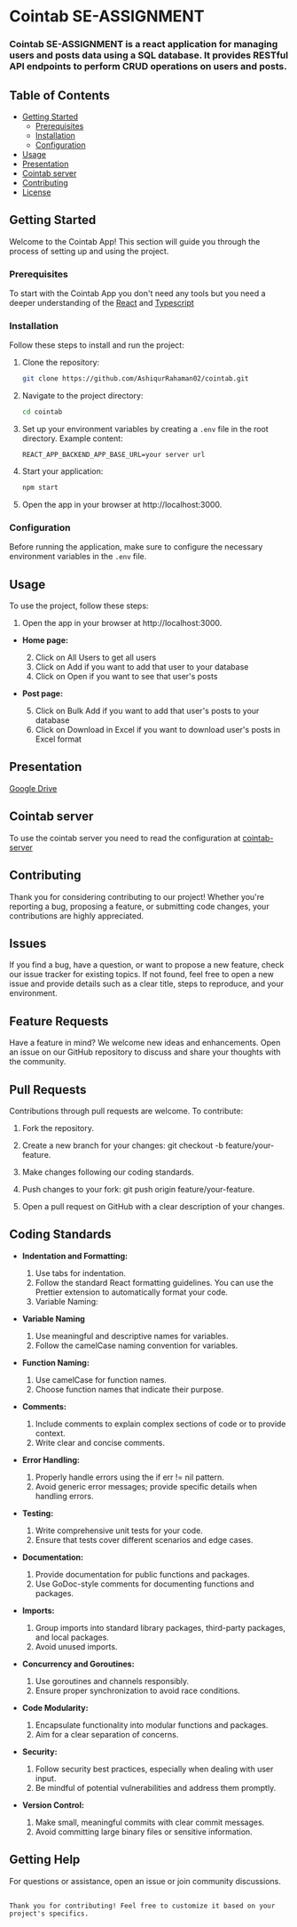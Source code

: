 # Cointab SE-ASSIGNMENT

### Cointab SE-ASSIGNMENT is a react application for managing users and posts data using a SQL database. It provides RESTful API endpoints to perform CRUD operations on users and posts.

## Table of Contents

-  [Getting Started](#getting-started)
   -  [Prerequisites](#prerequisites)
   -  [Installation](#installation)
   -  [Configuration](#configuration)
-  [Usage](#usage)
-  [Presentation](#presentation)
-  [Cointab server](#eksaq-server)
-  [Contributing](#contributing)
-  [License](#license)



## Getting Started

Welcome to the Cointab App! This section will guide you through the process of setting up and using the project.

### Prerequisites

To start with the Cointab App you don't need any tools but you need a deeper understanding of the [React](https://react.dev/) and [Typescript](https://www.typescriptlang.org/)

### Installation

Follow these steps to install and run the project:

1. Clone the repository:

   ```bash
   git clone https://github.com/AshiqurRahaman02/cointab.git
   ```

2. Navigate to the project directory:

   ```bash
   cd cointab
   ```

3. Set up your environment variables by creating a `.env` file in the root directory. Example content:

   ```env
   REACT_APP_BACKEND_APP_BASE_URL=your server url
   ```

4. Start your application:

   ```bash
   npm start
   ```

5. Open the app in your browser at http://localhost:3000.

### Configuration

Before running the application, make sure to configure the necessary environment variables in the `.env` file.

## Usage

To use the project, follow these steps:

1. Open the app in your browser at http://localhost:3000.
 - **Home page:** 

    2. Click on All Users to get all users
    3. Click on Add if you want to add that user to your database 
    4. Click on Open if you want to see that user's posts 
 - **Post page:**

    5. Click on Bulk Add if you want to add that user's posts to your database
    6. Click on Download in Excel if you want to download user's posts in Excel format

## Presentation

[Google Drive](https://drive.google.com/file/d/1sF9FFjpjmf3uT9lkL-ej6UwG5Gx1ZxLy/view?usp=sharing)

## Cointab server

To use the cointab server you need to read the configuration at [cointab-server](https://github.com/AshiqurRahaman02/cointab-server.git)



## Contributing

Thank you for considering contributing to our project! Whether you're reporting a bug, proposing a feature, or submitting code changes, your contributions are highly appreciated.

## Issues

If you find a bug, have a question, or want to propose a new feature, check our issue tracker for existing topics. If not found, feel free to open a new issue and provide details such as a clear title, steps to reproduce, and your environment.

## Feature Requests

Have a feature in mind? We welcome new ideas and enhancements. Open an issue on our GitHub repository to discuss and share your thoughts with the community.

## Pull Requests

Contributions through pull requests are welcome. To contribute:

1. Fork the repository.

2. Create a new branch for your changes: git checkout -b feature/your-feature.

3. Make changes following our coding standards.

4. Push changes to your fork: git push origin feature/your-feature.

5. Open a pull request on GitHub with a clear description of your changes.

## Coding Standards

-  **Indentation and Formatting:**

   1. Use tabs for indentation.
   2. Follow the standard React formatting guidelines. You can use the Prettier extension to automatically format your code.
   3. Variable Naming:

-  **Variable Naming**

   1. Use meaningful and descriptive names for variables.
   2. Follow the camelCase naming convention for variables.

-  **Function Naming:**

   1. Use camelCase for function names.
   2. Choose function names that indicate their purpose.

-  **Comments:**

   1. Include comments to explain complex sections of code or to provide context.
   2. Write clear and concise comments.

-  **Error Handling:**

   1. Properly handle errors using the if err != nil pattern.
   2. Avoid generic error messages; provide specific details when handling errors.

-  **Testing:**

   1. Write comprehensive unit tests for your code.
   2. Ensure that tests cover different scenarios and edge cases.

-  **Documentation:**

   1. Provide documentation for public functions and packages.
   2. Use GoDoc-style comments for documenting functions and packages.

-  **Imports:**

   1. Group imports into standard library packages, third-party packages, and local packages.
   2. Avoid unused imports.

-  **Concurrency and Goroutines:**

   1. Use goroutines and channels responsibly.
   2. Ensure proper synchronization to avoid race conditions.

-  **Code Modularity:**

   1. Encapsulate functionality into modular functions and packages.
   2. Aim for a clear separation of concerns.

-  **Security:**

   1. Follow security best practices, especially when dealing with user input.
   2. Be mindful of potential vulnerabilities and address them promptly.

-  **Version Control:**

   1. Make small, meaningful commits with clear commit messages.
   2. Avoid committing large binary files or sensitive information.

## Getting Help

For questions or assistance, open an issue or join community discussions.

##

```
Thank you for contributing! Feel free to customize it based on your project's specifics.
```
